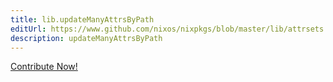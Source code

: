 ```yaml
---
title: lib.updateManyAttrsByPath
editUrl: https://www.github.com/nixos/nixpkgs/blob/master/lib/attrsets.nix#L276C6
description: updateManyAttrsByPath
---
```


<a href="https://www.github.com/nixos/nixpkgs/blob/master/lib/attrsets.nix#L276C6">Contribute Now!</a>

